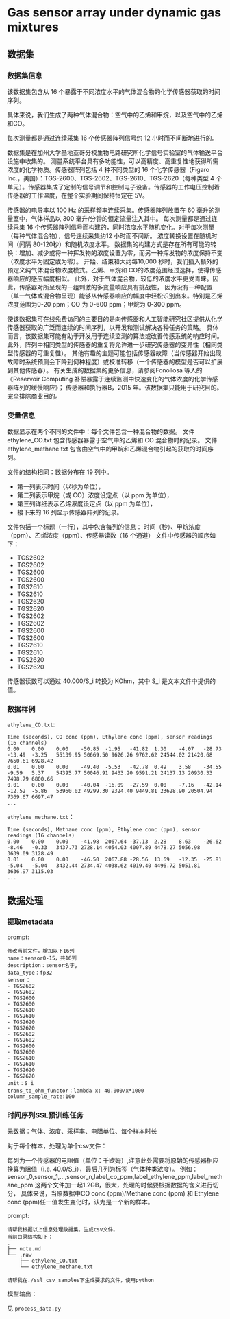 # Gas sensor array under dynamic gas mixtures

## 数据集

### 数据集信息

该数据集包含从 16 个暴露于不同浓度水平的气体混合物的化学传感器获取的时间序列。

具体来说，我们生成了两种气体混合物：空气中的乙烯和甲烷，以及空气中的乙烯和CO。

每次测量都是通过连续采集 16 个传感器阵列信号约 12 小时而不间断地进行的。

数据集是在加州大学圣地亚哥分校生物电路研究所化学信号实验室的气体输送平台设施中收集的。
测量系统平台具有多功能性，可以高精度、高重复性地获得所需浓度的化学物质。传感器阵列包括
4 种不同类型的 16 个化学传感器（Figaro Inc.，美国）：TGS-2600、TGS-2602、TGS-2610、TGS-2620（每种类型 4
个单元）。传感器集成了定制的信号调节和控制电子设备。传感器的工作电压控制着传感器的工作温度，在整个实验期间保持恒定在 5V。

传感器的电导率以 100 Hz 的采样频率连续采集。传感器阵列放置在 60 毫升的测量室中，气体样品以 300 毫升/分钟的恒定流量注入其中。
每次测量都是通过连续采集 16 个传感器阵列信号而构建的，同时浓度水平随机变化。对于每次测量（每种气体混合物），信号连续采集约12 小时而不间断。
浓度转换设置在随机时间（间隔 80-120秒）和随机浓度水平。
数据集的构建方式是存在所有可能的转换：增加、减少或将一种挥发物的浓度设置为零，而另一种挥发物的浓度保持不变（浓度水平为固定或为零）。
开始、结束和大约每10,000 秒时，我们插入额外的预定义纯气体混合物浓度模式。乙烯、甲烷和 CO的浓度范围经过选择，使得传感器响应的感应幅度相似。
此外，对于气体混合物，较低的浓度水平更受青睐。因此，传感器对所呈现的一组刺激的多变量响应具有挑战性，
因为没有一种配置（单一气体或混合物呈现）能够从传感器响应的幅度中轻松识别出来。特别是乙烯浓度范围为0-20 ppm；CO 为 0-600 ppm；甲烷为 0-300
ppm。

使该数据集可在线免费访问的主要目的是向传感器和人工智能研究社区提供从化学传感器获取的广泛而连续的时间序列，以开发和测试解决各种任务的策略。
具体而言，该数据集可能有助于开发用于连续监测的算法或改善传感系统的响应时间。
此外，阵列中相同类型的传感器的重复将允许进一步研究传感器的变异性（相同类型传感器的可重复性）。
其他有趣的主题可能包括传感器故障（当传感器开始出现故障时系统预测会下降到何种程度）或校准转移（一个传感器的模型是否可以扩展到其他传感器）。
有关生成的数据集的更多信息，请参阅Fonollosa 等人的《Reservoir Computing 补偿暴露于连续监测中快速变化的气体浓度的化学传感器阵列的缓慢响应》；
传感器和执行器B，2015 年。该数据集只能用于研究目的。完全排除商业目的。

### 变量信息

数据显示在两个不同的文件中：每个文件包含一种混合物的数据。
文件 ethylene_CO.txt 包含传感器暴露于空气中的乙烯和 CO 混合物时的记录。
文件 ethylene_methane.txt 包含由空气中的甲烷和乙烯混合物引起的获取的时间序列。

文件的结构相同：数据分布在 19 列中。
- 第一列表示时间（以秒为单位），
- 第二列表示甲烷（或 CO）浓度设定点（以 ppm 为单位），
- 第三列详细表示乙烯浓度设定点（以 ppm 为单位），
- 接下来的 16 列显示传感器阵列的记录。

文件包括一个标题（一行），其中包含每列的信息：
时间（秒）、甲烷浓度（ppm）、乙烯浓度（ppm）、传感器读数（16 个通道）
文件中传感器的顺序如下：
- TGS2602
- TGS2602
- TGS2600
- TGS2600
- TGS2610
- TGS2610
- TGS2620
- TGS2620
- TGS2602
- TGS2602
- TGS2600
- TGS2600
- TGS2610
- TGS2610
- TGS2620
- TGS2620

传感器读数可以通过 40.000/S_i 转换为 KOhm，其中 S_i 是文本文件中提供的值。

### 数据样例

`ethylene_CO.txt`:

```text
Time (seconds), CO conc (ppm), Ethylene conc (ppm), sensor readings (16 channels) 
0.00    0.00    0.00    -50.85  -1.95   -41.82  1.30    -4.07   -28.73  -13.49  -3.25   55139.95 50669.50 9626.26 9762.62 24544.02 21420.68 7650.61 6928.42
0.01    0.00    0.00    -49.40  -5.53   -42.78  0.49    3.58    -34.55  -9.59   5.37    54395.77 50046.91 9433.20 9591.21 24137.13 20930.33 7498.79 6800.66
0.01    0.00    0.00    -40.04  -16.09  -27.59  0.00    -7.16   -42.14  -12.52  -5.86   53960.02 49299.30 9324.40 9449.81 23628.90 20504.94 7369.67 6697.47
...
```

`ethylene_methane.txt`：

```text
Time (seconds), Methane conc (ppm), Ethylene conc (ppm), sensor readings (16 channels) 
0.00    0.00    0.00    -41.98  2067.64 -37.13  2.28    8.63    -26.62  -8.46   -0.33   3437.73 2728.14 4054.03 4007.89 4478.27 5056.98 3639.09 3128.49
0.01    0.00    0.00    -46.50  2067.88 -28.56  13.69   -12.35  -25.81  -5.04   -5.04   3432.44 2734.47 4038.62 4019.40 4496.72 5051.81 3636.97 3115.03
...  
```

## 数据处理

### 提取metadata

prompt:

```prompt
修改当前文件，增加以下16列
name：sensor0-15，共16列
description：sensor名字,
data_type：fp32
sensor：
- TGS2602
- TGS2602
- TGS2600
- TGS2600
- TGS2610
- TGS2610
- TGS2620
- TGS2620
- TGS2602
- TGS2602
- TGS2600
- TGS2600
- TGS2610
- TGS2610
- TGS2620
- TGS2620
unit：S_i
trans_to_ohm_functor：lambda x: 40.000/x*1000
column_sample_rate:100
```


### 时间序列SSL预训练任务

元数据：气体、浓度、采样率、电阻单位、每个样本时长

对于每个样本，处理为单个csv文件：

每列为一个传感器的电阻值（单位：千欧姆）,注意此处需要将原始的传感器相应换算为阻值（i.e. 40.0/S_i），最后几列为标签（气体种类浓度）。
例如：sensor_0,sensor_1,...,sensor_n,label_co_ppm,label_ethylene_ppm,label_methane_ppm
这两个文件加一起1.2GB，很大，处理的时候要根据数据的含义进行切分，
具体来说，当原数据中CO conc (ppm)/Methane conc (ppm) 和 Ethylene conc (ppm)任一值发生变化时，认为是一个新的样本。

prompt:

```text
请帮我根据以上信息处理数据集，生成csv文件。
当前目录结构如下：
.
├── note.md
└── .raw
    ├── ethylene_CO.txt
    └── ethylene_methane.txt

请帮我在./ssl_csv_samples下生成要求的文件，使用python
```

模型输出：

见 `process_data.py`